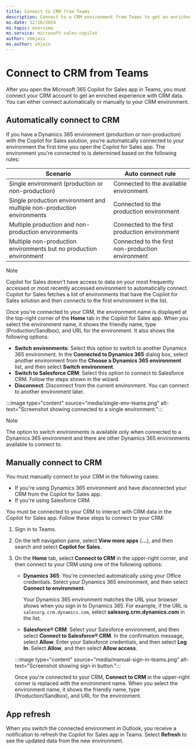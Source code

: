 ```yaml
---
title: Connect to CRM from Teams
description: Connect to a CRM environment from Teams to get an enriched experience with CRM data.
ms.date: 12/16/2024
ms.topic: overview
ms.service: microsoft-sales-copilot
author: sbmjais
ms.author: shjais
---
```


# Connect to CRM from Teams

After you open the Microsoft 365 Copilot for Sales app in Teams, you must connect your CRM account to get an enriched experience with CRM data. You can either connect automatically or manually to your CRM environment.

## Automatically connect to CRM

If you have a Dynamics 365 environment (production or non-production) with the Copilot for Sales solution, you're automatically connected to your environment the first time you open the Copilot for Sales app. The environment you're connected to is determined based on the following rules:

|Scenario  |Auto connect rule  |
|---------|---------|
|Single environment (production or non-production)     |  Connected to the available environment       | 
|Single production environment and multiple non-production environments     |Connected to the production environment         | 
|Multiple production and non-production environments     |  Connected to the first production environment       | 
|Multiple non-production environments but no production environment     |  Connected to the first non-production environment       | 

> [!NOTE]
> Copilot for Sales doesn't have access to data on your most frequently accessed or most recently accessed environment to automatically connect. Copilot for Sales fetches a list of environments that have the Copilot for Sales solution and then connects to the first environment in the list.

Once you're connected to your CRM, the environment name is displayed at the top-right corner of the **Home** tab in the Copilot for Sales app. When you select the environment name, it shows the friendly name, type (Production/Sandbox), and URL for the environment. It also shows the following options:

- **Switch environments**: Select this option to switch to another Dynamics 365 environment. In the **Connected to Dynamics 365** dialog box, select another environment from the **Choose a Dynamics 365 environment** list, and then select **Switch environment**.
- **Switch to Salesforce CRM**: Select this option to connect to Salesforce CRM. Follow the steps shown in the wizard.
- **Disconnect**: Disconnect from the current environment. You can connect to another environment later.

:::image type="content" source="media/single-env-teams.png" alt-text="Screenshot showing connected to a single environment.":::

> [!NOTE]
> The option to switch environments is available only when connected to a Dynamics 365 environment and there are other Dynamics 365 environments available to connect to.

## Manually connect to CRM

You must manually connect to your CRM in the following cases:

- If you're using Dynamics 365 environment and have disconnected your CRM from the Copilot for Sales app.
- If you're using Salesforce CRM.

You must be connected to your CRM to interact with CRM data in the Copilot for Sales app. Follow these steps to connect to your CRM:

1. Sign in to Teams.

1. On the left navigation pane, select **View more apps** (**...**), and then search and select **Copilot for Sales**. 

1. On the **Home** tab, select **Connect to CRM** in the upper-right corner, and then connect to your CRM using one of the following options:

    - **Dynamics 365**: You're connected automatically using your Office credentials. Select your Dynamics 365 environment, and then select **Connect to environment**.

        Your Dynamics 365 environment matches the URL your browser shows when you sign in to Dynamics 365. For example, if the URL is `salesorg.crm.dynamics.com`, select **salesorg.crm.dynamics.com** in the list.
    
    - **Salesforce® CRM**: Select your Salesforce environment, and then select **Connect to Salesforce® CRM**. In the confirmation message, select **Allow**. Enter your Salesforce credentials, and then select **Log In**. Select **Allow**, and then select **Allow access**.
    
    :::image type="content" source="media/manual-sign-in-teams.png" alt-text="Screenshot showing sign in button.":::


    Once you're connected to your CRM, **Connect to CRM** in the upper-right corner is replaced with the environment name. When you select the environment name, it shows the friendly name, type (Production/Sandbox), and URL for the environment. 

## App refresh

When you switch the connected environment in Outlook, you receive a notification to refresh the Copilot for Sales app in Teams. Select **Refresh** to see the updated data from the new environment.
